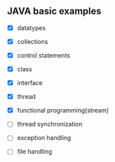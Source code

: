 ## JAVA basic examples

- [x] datatypes
- [x] collections
- [x] control statements
- [x] class 
- [x] interface
- [x] thread
- [x] functional programming(stream)
- [ ] thread synchronization
- [ ] exception handling
- [ ] file handling

